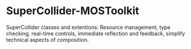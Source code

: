 # SuperCollider-MOSToolkit
SuperCollider classes and extentions: Resource management, type checking, real-time controls, immediate reflection and feedback, simplify technical aspects of composition. 

